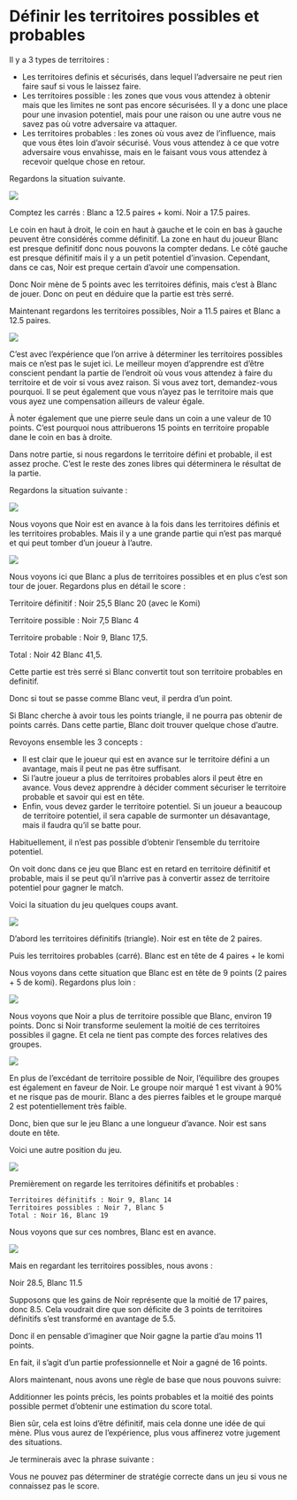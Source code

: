 # Définir les territoires possibles et probables

Il y a 3 types de territoires :

* Les territoires definis et sécurisés, dans lequel l’adversaire ne peut rien faire sauf si vous le laissez faire.
* Les territoires possible : les zones que vous vous attendez à obtenir mais que les limites ne sont pas encore sécurisées. Il y a donc une place pour une invasion potentiel, mais pour une raison ou une autre vous ne savez pas où votre adversaire va attaquer.
* Les territoires probables : les zones où vous avez de l’influence, mais que vous êtes loin d’avoir sécurisé. Vous vous attendez à ce que votre adversaire vous envahisse, mais en le faisant vous vous attendez à recevoir quelque chose en retour.

Regardons la situation suivante.

![](http://thomaslebeau.fr/gogame/image4.png)

Comptez les carrés : Blanc a 12.5 paires + komi. Noir a 17.5 paires.

Le coin en haut à droit, le coin en haut à gauche et le coin en bas à gauche peuvent être considérés comme définitif. La zone en haut du joueur Blanc est presque definitif donc nous pouvons la compter dedans. Le côté gauche est presque définitif mais il y a un petit potentiel d’invasion. Cependant, dans ce cas, Noir est preque certain d’avoir une compensation.

Donc Noir mène de 5 points avec les territoires définis, mais c’est à Blanc de jouer. Donc on peut en déduire que la partie est très serré.

Maintenant regardons les territoires possibles, Noir a 11.5 paires et Blanc a 12.5 paires.

![](http://thomaslebeau.fr/gogame/image5.png)

C’est avec l’expérience que l’on arrive à déterminer les territoires possibles mais ce n’est pas le sujet ici. Le meilleur moyen d’apprendre est d’être conscient pendant la partie de l’endroit où vous vous attendez à faire du territoire et de voir si vous avez raison. Si vous avez tort, demandez-vous pourquoi. Il se peut également que vous n’ayez pas le territoire mais que vous ayez une compensation ailleurs de valeur égale.

À noter également que une pierre seule dans un coin a une valeur de 10 points. C’est pourquoi nous attribuerons 15 points en territoire propable dane le coin en bas à droite.

Dans notre partie, si nous regardons le territoire défini et probable, il est assez proche. C’est le reste des zones libres qui déterminera le résultat de la partie.

Regardons la situation suivante :

![](http://thomaslebeau.fr/gogame/image6.png)

Nous voyons que Noir est en avance à la fois dans les territoires définis et les territoires probables. Mais il y a une grande partie qui n’est pas marqué et qui peut tomber d’un joueur à l’autre.

![](http://thomaslebeau.fr/gogame/image7.png)

Nous voyons ici que Blanc a plus de territoires possibles et en plus c’est son tour de jouer. Regardons plus en détail le score :

Territoire définitif : Noir 25,5 Blanc 20 (avec le Komi)

Territoire possible : Noir 7,5 Blanc 4

Territoire probable : Noir 9, Blanc 17,5.

Total : Noir 42 Blanc 41,5.

Cette partie est très serré si Blanc convertit tout son territoire probables en definitif.

Donc si tout se passe comme Blanc veut, il perdra d’un point.

Si Blanc cherche à avoir tous les points triangle, il ne pourra pas obtenir de points carrés. Dans cette partie, Blanc doit trouver quelque chose d’autre.

Revoyons ensemble les 3 concepts :

* Il est clair que le joueur qui est en avance sur le territoire défini a un avantage, mais il peut ne pas être suffisant.
* Si l’autre joueur a plus de territoires probables alors il peut être en avance.
Vous devez apprendre à décider comment sécuriser le territoire probable et savoir qui est en tête.
* Enfin, vous devez garder le territoire potentiel. Si un joueur a beaucoup de territoire potentiel, il sera capable de surmonter un désavantage, mais il faudra qu’il se batte pour.

Habituellement, il n’est pas possible d’obtenir l’ensemble du territoire potentiel.

On voit donc dans ce jeu que Blanc est en retard en territoire définitif et probable, mais il se peut qu’il n’arrive pas à convertir assez de territoire potentiel pour gagner le match.

Voici la situation du jeu quelques coups avant.

![](http://thomaslebeau.fr/gogame/image9.png)

D’abord les territoires définitifs (triangle). Noir est en tête de 2 paires.

Puis les territoires probables (carré). Blanc est en tête de 4 paires + le komi

Nous voyons dans cette situation que Blanc est en tête de 9 points (2 paires + 5 de komi). Regardons plus loin :

![](http://thomaslebeau.fr/gogame/image10.png)

Nous voyons que Noir a plus de territoire possible que Blanc, environ 19 points. Donc si Noir transforme seulement la moitié de ces territoires possibles il gagne. Et cela ne tient pas compte des forces relatives des groupes.

![](http://thomaslebeau.fr/gogame/image11.png)

En plus de l’excédant de territoire possible de Noir, l’équilibre des groupes est également en faveur de Noir. Le groupe noir marqué 1 est vivant à 90% et ne risque pas de mourir. Blanc a des pierres faibles et le groupe marqué 2 est potentiellement très faible.

Donc, bien que sur le jeu Blanc a une longueur d’avance. Noir est sans doute en tête.

Voici une autre position du jeu.

![](http://thomaslebeau.fr/gogame/image13.png)

Premièrement on regarde les territoires définitifs et probables :

    Territoires définitifs : Noir 9, Blanc 14
    Territoires possibles : Noir 7, Blanc 5
    Total : Noir 16, Blanc 19

Nous voyons que sur ces nombres, Blanc est en avance.

![](http://thomaslebeau.fr/gogame/image14.png)

Mais en regardant les territoires possibles, nous avons :

Noir 28.5, Blanc 11.5

Supposons que les gains de Noir représente que la moitié de 17 paires, donc 8.5. Cela voudrait dire que son déficite de 3 points de territoires définitifs s’est transformé en avantage de 5.5.

Donc il en pensable d’imaginer que Noir gagne la partie d’au moins 11 points.

En fait, il s’agit d’un partie professionnelle et Noir a gagné de 16 points.

Alors maintenant, nous avons une règle de base que nous pouvons suivre:

Additionner les points précis, les points probables et la moitié des points possible permet d’obtenir une estimation du score total.

Bien sûr, cela est loins d’être définitif, mais cela donne une idée de qui mène. Plus vous aurez de l’expérience, plus vous affinerez votre jugement des situations.

Je terminerais avec la phrase suivante :

Vous ne pouvez pas déterminer de stratégie correcte dans un jeu si vous ne connaissez pas le score.

